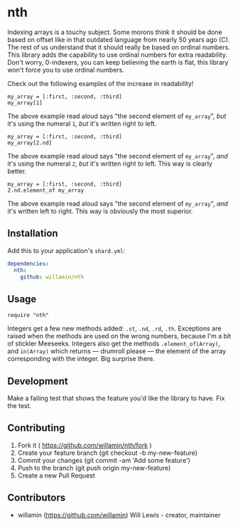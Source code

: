 # nth

Indexing arrays is a touchy subject. Some morons think it should be done based on offset like in that outdated language from nearly 50 years ago (C). The rest of us understand that it should really be based on ordinal numbers. This library adds the capability to use ordinal numbers for extra readability. Don't worry, 0-indexers, you can keep believing the earth is flat, this library won't force you to use ordinal numbers.

Check out the following examples of the increase in readability!

```crystal
my_array = [:first, :second, :third]
my_array[1]
```
The above example read aloud says "the second element of `my_array`", _but_ it's using the numeral `1`, _but_ it's written right to left.


```crystal
my_array = [:first, :second, :third]
my_array[2.nd]
```
The above example read aloud says "the second element of `my_array`", _and_ it's using the numeral `2`, _but_ it's written right to left.
This way is clearly better.


```crystal
my_array = [:first, :second, :third]
2.nd.element_of my_array
```
The above example read aloud says "the second element of `my_array`", _and_ it's written left to right.
This way is obviously the most superior.


## Installation

Add this to your application's `shard.yml`:

```yaml
dependencies:
  nth:
    github: willamin/nth
```

## Usage

```crystal
require "nth"
```

Integers get a few new methods added: `.st`, `.nd`, `.rd`, `.th`. Exceptions are raised when the methods are used on the wrong numbers, because I'm a bit of stickler Meeseeks.
Integers also get the methods `.element_of(Array)`, and `in(Array)` which returns — drumroll please — the element of the array corresponding with the integer. Big surprise there.

## Development

Make a failing test that shows the feature you'd like the library to have.
Fix the test.

## Contributing

1. Fork it ( https://github.com/willamin/nth/fork )
2. Create your feature branch (git checkout -b my-new-feature)
3. Commit your changes (git commit -am 'Add some feature')
4. Push to the branch (git push origin my-new-feature)
5. Create a new Pull Request

## Contributors

- willamin (https://github.com/willamin) Will Lewis - creator, maintainer
